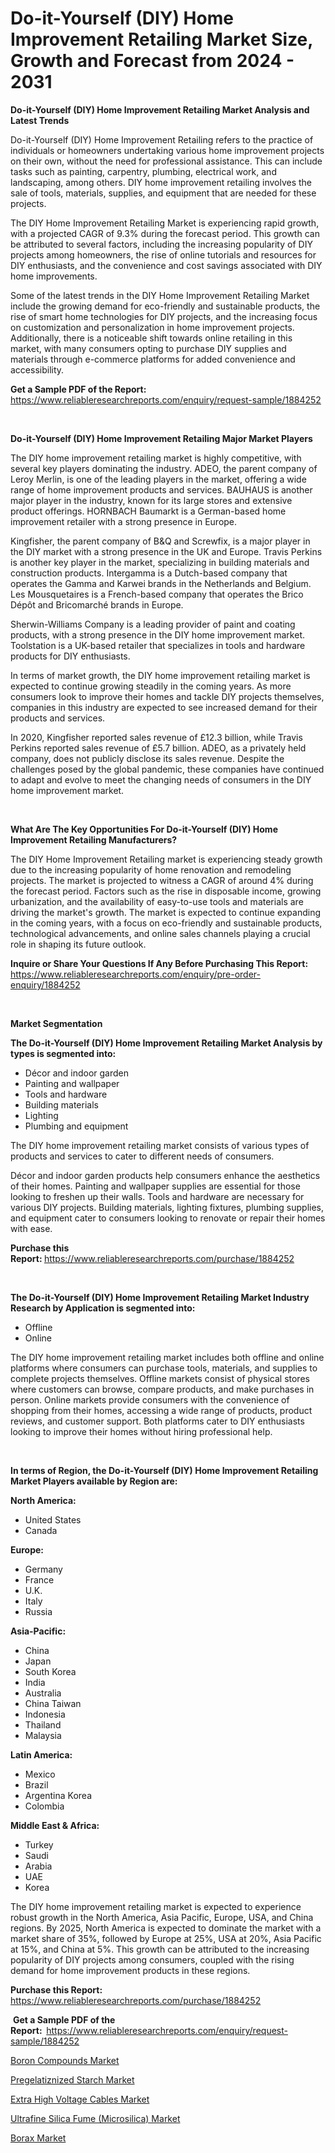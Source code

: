 <p><h1>Do-it-Yourself (DIY) Home Improvement Retailing Market Size, Growth and Forecast from 2024 - 2031</h1></p><p><strong>Do-it-Yourself (DIY) Home Improvement Retailing Market Analysis and Latest Trends</strong></p>
<p><p>Do-it-Yourself (DIY) Home Improvement Retailing refers to the practice of individuals or homeowners undertaking various home improvement projects on their own, without the need for professional assistance. This can include tasks such as painting, carpentry, plumbing, electrical work, and landscaping, among others. DIY home improvement retailing involves the sale of tools, materials, supplies, and equipment that are needed for these projects.</p><p>The DIY Home Improvement Retailing Market is experiencing rapid growth, with a projected CAGR of 9.3% during the forecast period. This growth can be attributed to several factors, including the increasing popularity of DIY projects among homeowners, the rise of online tutorials and resources for DIY enthusiasts, and the convenience and cost savings associated with DIY home improvements.</p><p>Some of the latest trends in the DIY Home Improvement Retailing Market include the growing demand for eco-friendly and sustainable products, the rise of smart home technologies for DIY projects, and the increasing focus on customization and personalization in home improvement projects. Additionally, there is a noticeable shift towards online retailing in this market, with many consumers opting to purchase DIY supplies and materials through e-commerce platforms for added convenience and accessibility.</p></p>
<p><strong>Get a Sample PDF of the Report:&nbsp;</strong> <a href="https://www.reliableresearchreports.com/enquiry/request-sample/1884252">https://www.reliableresearchreports.com/enquiry/request-sample/1884252</a></p>
<p>&nbsp;</p>
<p><strong>Do-it-Yourself (DIY) Home Improvement Retailing Major Market Players</strong></p>
<p><p>The DIY home improvement retailing market is highly competitive, with several key players dominating the industry. ADEO, the parent company of Leroy Merlin, is one of the leading players in the market, offering a wide range of home improvement products and services. BAUHAUS is another major player in the industry, known for its large stores and extensive product offerings. HORNBACH Baumarkt is a German-based home improvement retailer with a strong presence in Europe. </p><p>Kingfisher, the parent company of B&Q and Screwfix, is a major player in the DIY market with a strong presence in the UK and Europe. Travis Perkins is another key player in the market, specializing in building materials and construction products. Intergamma is a Dutch-based company that operates the Gamma and Karwei brands in the Netherlands and Belgium. Les Mousquetaires is a French-based company that operates the Brico Dépôt and Bricomarché brands in Europe.</p><p>Sherwin-Williams Company is a leading provider of paint and coating products, with a strong presence in the DIY home improvement market. Toolstation is a UK-based retailer that specializes in tools and hardware products for DIY enthusiasts. </p><p>In terms of market growth, the DIY home improvement retailing market is expected to continue growing steadily in the coming years. As more consumers look to improve their homes and tackle DIY projects themselves, companies in this industry are expected to see increased demand for their products and services. </p><p>In 2020, Kingfisher reported sales revenue of £12.3 billion, while Travis Perkins reported sales revenue of £5.7 billion. ADEO, as a privately held company, does not publicly disclose its sales revenue. Despite the challenges posed by the global pandemic, these companies have continued to adapt and evolve to meet the changing needs of consumers in the DIY home improvement market.</p></p>
<p>&nbsp;</p>
<p><strong>What Are The Key Opportunities For Do-it-Yourself (DIY) Home Improvement Retailing Manufacturers?</strong></p>
<p><p>The DIY Home Improvement Retailing market is experiencing steady growth due to the increasing popularity of home renovation and remodeling projects. The market is projected to witness a CAGR of around 4% during the forecast period. Factors such as the rise in disposable income, growing urbanization, and the availability of easy-to-use tools and materials are driving the market's growth. The market is expected to continue expanding in the coming years, with a focus on eco-friendly and sustainable products, technological advancements, and online sales channels playing a crucial role in shaping its future outlook.</p></p>
<p><strong>Inquire or Share Your Questions If Any Before Purchasing This Report:</strong> <a href="https://www.reliableresearchreports.com/enquiry/pre-order-enquiry/1884252">https://www.reliableresearchreports.com/enquiry/pre-order-enquiry/1884252</a></p>
<p>&nbsp;</p>
<p><strong>Market Segmentation</strong></p>
<p><strong>The Do-it-Yourself (DIY) Home Improvement Retailing Market Analysis by types is segmented into:</strong></p>
<p><ul><li>Décor and indoor garden</li><li>Painting and wallpaper</li><li>Tools and hardware</li><li>Building materials</li><li>Lighting</li><li>Plumbing and equipment</li></ul></p>
<p><p>The DIY home improvement retailing market consists of various types of products and services to cater to different needs of consumers. </p><p>Décor and indoor garden products help consumers enhance the aesthetics of their homes. Painting and wallpaper supplies are essential for those looking to freshen up their walls. Tools and hardware are necessary for various DIY projects. Building materials, lighting fixtures, plumbing supplies, and equipment cater to consumers looking to renovate or repair their homes with ease.</p></p>
<p><strong>Purchase this Report:&nbsp;</strong><a href="https://www.reliableresearchreports.com/purchase/1884252">https://www.reliableresearchreports.com/purchase/1884252</a></p>
<p>&nbsp;</p>
<p><strong>The Do-it-Yourself (DIY) Home Improvement Retailing Market Industry Research by Application is segmented into:</strong></p>
<p><ul><li>Offline</li><li>Online</li></ul></p>
<p><p>The DIY home improvement retailing market includes both offline and online platforms where consumers can purchase tools, materials, and supplies to complete projects themselves. Offline markets consist of physical stores where customers can browse, compare products, and make purchases in person. Online markets provide consumers with the convenience of shopping from their homes, accessing a wide range of products, product reviews, and customer support. Both platforms cater to DIY enthusiasts looking to improve their homes without hiring professional help.</p></p>
<p>&nbsp;</p>
<p><strong>In terms of Region, the Do-it-Yourself (DIY) Home Improvement Retailing Market Players available by Region are:</strong></p>
<p>
    <p> <strong> North America: </strong>
        <ul>
            <li>United States</li>
            <li>Canada</li>
        </ul>
        </p> 
    <p> <strong> Europe: </strong>
        <ul>
            <li>Germany</li>
            <li>France</li>
            <li>U.K.</li>
            <li>Italy</li>
            <li>Russia</li>
        </ul>
        </p> 
    <p> <strong> Asia-Pacific: </strong>
        <ul>
            <li>China</li>
            <li>Japan</li>
            <li>South Korea</li>
            <li>India</li>
            <li>Australia</li>
            <li>China Taiwan</li>
            <li>Indonesia</li>
            <li>Thailand</li>
            <li>Malaysia</li>
        </ul>
        </p> 
    <p> <strong> Latin America: </strong>
        <ul>
            <li>Mexico</li>
            <li>Brazil</li>
            <li>Argentina Korea</li>
            <li>Colombia</li>
        </ul>
        </p> 
    <p> <strong> Middle East & Africa: </strong>
        <ul>
            <li>Turkey</li>
            <li>Saudi</li>
            <li>Arabia</li>
            <li>UAE</li>
            <li>Korea</li>
        </ul>
    </p>
    </p>
<p><p>The DIY home improvement retailing market is expected to experience robust growth in the North America, Asia Pacific, Europe, USA, and China regions. By 2025, North America is expected to dominate the market with a market share of 35%, followed by Europe at 25%, USA at 20%, Asia Pacific at 15%, and China at 5%. This growth can be attributed to the increasing popularity of DIY projects among consumers, coupled with the rising demand for home improvement products in these regions.</p></p>
<p><strong>Purchase this Report: </strong><a href="https://www.reliableresearchreports.com/purchase/1884252">https://www.reliableresearchreports.com/purchase/1884252</a></p>
<p>&nbsp;<strong>Get a Sample PDF of the Report:&nbsp;&nbsp;</strong><a href="https://www.reliableresearchreports.com/enquiry/request-sample/1884252">https://www.reliableresearchreports.com/enquiry/request-sample/1884252</a></p>
<p><strong></strong></p>
<p><p><a href="https://view.publitas.com/reportprime-1/boron-compounds-market-size-growth-outlook-from-2024-to-2031-projecting-at-markets-trends-analysis-by-application-regional-outlook-and-revenue/">Boron Compounds Market</a></p><p><a href="https://natural-crush-b99.notion.site/Pregelatiznized-Starch-Market-Size-Share-Trends-Analysis-Report-By-Application-Regional-Outlook--cb474fa5e2254069a1f471e18f6a181e">Pregelatiznized Starch Market</a></p><p><a href="https://simplistic-meeting-7ee.notion.site/Extra-High-Voltage-Cables-Market-Offers-Provide-Insightful-Data-for-the-Time-Period-from-2024-to-203-8f6f1ad62b4c43b4bb13950260544022">Extra High Voltage Cables Market</a></p><p><a href="https://zircon-bluebell-299.notion.site/Ultrafine-Silica-Fume-Microsilica-Market-Size-Share-Trends-Analysis-Report-By-Material-By-Type-31adf558bf7246c3b601890eace44713">Ultrafine Silica Fume (Microsilica) Market</a></p><p><a href="https://view.publitas.com/reportprime-1/borax-market-size-share-trends-analysis-report-by-material-by-type-by-end-user-by-region-and-segment-forecasts-2024-2031/">Borax Market</a></p></p>